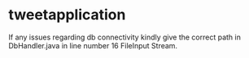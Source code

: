# tweetapplication

If any issues regarding db connectivity kindly give the correct path in DbHandler.java in line number 16 FileInput Stream.
